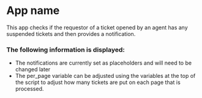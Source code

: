 # App name

This app checks if the requestor of a ticket opened by an agent has any suspended tickets and then provides a notification.

### The following information is displayed:

* The notifications are currently set as placeholders and will need to be changed later
* The per_page variable can be adjusted using the variables at the top of the script to adjust how many tickets are put on each page that is processed.






